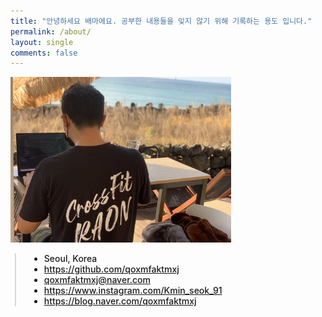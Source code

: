 ```yaml
---
title: "안녕하세요 배마에요. 공부한 내용들을 잊지 않기 위해 기록하는 용도 입니다."
permalink: /about/
layout: single
comments: false
---
```


<div>
    <img src="/assets/images/jeju_kms.jpg" alt="about_meee" width="70%" min-width="700px" itemprop="image">
</div>

<div style="border-left: 2px solid rgba(199, 198, 198, 0.7); margin: 0.5em 0 0 0.5em; padding-left: 1.5em; font-weight: 500;">
    <ul class="author__urls social-icons">
        <li itemprop="homeLocation" itemscope itemtype="https://schema.org/Place">
          <i class="fas fa-fw fa-map-marker-alt" aria-hidden="true"></i> <span itemprop="name">  Seoul, Korea</span>
        </li>
        <li>
          <a href="https://github.com/qoxmfaktmxj" itemprop="sameAs" rel="nofollow noopener noreferrer">
            <i class="fab fa-fw fa-github" aria-hidden="true"></i><span class="label">  https://github.com/qoxmfaktmxj</span>
          </a>
        </li>
        <li>
          <a href="mailto:qoxmfaktmxj@naver.com">
            <meta itemprop="email" content="qoxmfaktmxj@naver.com" />
            <i class="fas fa-fw fa-envelope-square" aria-hidden="true"></i><span class="label">  qoxmfaktmxj@naver.com</span>
          </a>
        </li>
        <li>
          <a href="https://www.instagram.com/Kmin_seok_91" itemprop="sameAs" rel="nofollow noopener noreferrer">
            <i class="fab fa-fw fa-instagram" aria-hidden="true"></i><span class="label">  https://www.instagram.com/Kmin_seok_91</span>
          </a>
        </li>
        <li>
          <a href="https://blog.naver.com/qoxmfaktmxj" itemprop="sameAs" rel="nofollow noopener noreferrer">
            <i class="fas fa-fw fa-link" aria-hidden="true"></i><span class="label">  https://blog.naver.com/qoxmfaktmxj</span>
          </a>
        </li>
    </ul>
  </div>
